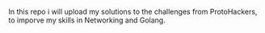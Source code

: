 In this repo i will upload my solutions to the challenges from ProtoHackers, to imporve my skills in Networking and Golang.
